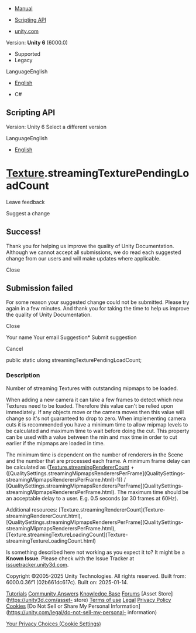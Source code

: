 [ ]()

  * [Manual](../Manual/index.html)
  * [Scripting API](../ScriptReference/index.html)

  * [unity.com](https://unity.com/)

Version: **Unity 6** (6000.0)

  * Supported
  * Legacy

LanguageEnglish

  * [English]()

  * C#

[ ](https://docs.unity3d.com)

## Scripting API

Version: Unity 6 Select a different version

LanguageEnglish

  * [English]()

#  [Texture](Texture.html).streamingTexturePendingLoadCount

Leave feedback

Suggest a change

## Success!

Thank you for helping us improve the quality of Unity Documentation. Although
we cannot accept all submissions, we do read each suggested change from our
users and will make updates where applicable.

Close

## Submission failed

For some reason your suggested change could not be submitted. Please <a>try
again</a> in a few minutes. And thank you for taking the time to help us
improve the quality of Unity Documentation.

Close

Your name Your email Suggestion* Submit suggestion

Cancel

[ ]()

public static ulong streamingTexturePendingLoadCount;

### Description

Number of streaming Textures with outstanding mipmaps to be loaded.

When adding a new camera it can take a few frames to detect which new Textures
need to be loaded. Therefore this value can't be relied upon immediately. If
any objects move or the camera moves then this value will change so it's not
guaranteed to drop to zero. When implementing camera cuts it is recommended
you have a minimum time to allow mipmap levels to be calculated and maximum
time to wait before doing the cut. This property can be used with a value
between the min and max time in order to cut earlier if the mipmaps are loaded
in time.  
  
The minimum time is dependent on the number of renderers in the Scene and the
number that are processed each frame. A minimum frame delay can be calculated
as ([Texture.streamingRendererCount](Texture-streamingRendererCount.html) \+
([QualitySettings.streamingMipmapsRenderersPerFrame](QualitySettings-
streamingMipmapsRenderersPerFrame.html)-1)) /
[QualitySettings.streamingMipmapsRenderersPerFrame](QualitySettings-
streamingMipmapsRenderersPerFrame.html). The maximum time should be an
acceptable delay to a user. E.g. 0.5 seconds (or 30 frames at 60Hz).  
  
Additional resources: [Texture.streamingRendererCount](Texture-
streamingRendererCount.html),
[QualitySettings.streamingMipmapsRenderersPerFrame](QualitySettings-
streamingMipmapsRenderersPerFrame.html),
[Texture.streamingTextureLoadingCount](Texture-
streamingTextureLoadingCount.html)

Is something described here not working as you expect it to? It might be a
**Known Issue**. Please check with the Issue Tracker at
[issuetracker.unity3d.com](https://issuetracker.unity3d.com).

Copyright ©2005-2025 Unity Technologies. All rights reserved. Built from:
6000.0.36f1 (02b661dc617c). Built on: 2025-01-14.

[Tutorials](https://unity3d.com/learn) [Community
Answers](https://answers.unity3d.com) [Knowledge
Base](https://support.unity3d.com/hc/en-us)
[Forums](https://forum.unity3d.com) [Asset Store](https://unity3d.com/asset-
store) [Terms of use](https://docs.unity3d.com/Manual/TermsOfUse.html)
[Legal](https://unity.com/legal) [Privacy
Policy](https://unity.com/legal/privacy-policy)
[Cookies](https://unity.com/legal/cookie-policy) [Do Not Sell or Share My
Personal Information](https://unity.com/legal/do-not-sell-my-personal-
information)

[Your Privacy Choices (Cookie Settings)](javascript:void\(0\);)

